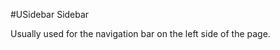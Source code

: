 <!-- The README.md is automatically generated based on api.yaml and docs/*.md for easy viewing on GitHub and NPM. If you need to modify, please view the source file -->

#USidebar Sidebar

<u-toc>
    <u-toc-item label="Basic Examples" to="examples">
        <u-toc-item label="Basic Usage" :to='{"path":"examples","hash":"#Basic usage"}'></u-toc-item>
        <u-toc-item label="Read-Only, Disable, Disable an Item" :to='{"path":"examples","hash":"#Read-only-disable-disable an item"}' ></u-toc-item>
        <u-toc-item label="Separator" :to='{"path":"examples","hash":"#separator"}'></u-toc-item>
        <u-toc-item label="Group" :to='{"path":"examples","hash":"#Group"}'></u-toc-item>
        <u-toc-item label="Color Extension" :to='{"path":"examples","hash":"#Color Extension"}'></u-toc-item>
    </u-toc-item>
    <u-toc-item label="USidebar API" :to='{"path":"api","hash":"#usidebar-api"}'>
        <u-toc-item label="Props/Attrs" :to='{"path":"api","hash":"#propsattrs"}'></u-toc-item>
        <u-toc-item label="Slots" :to='{"path":"api","hash":"#slots"}'></u-toc-item>
        <u-toc-item label="Events" :to='{"path":"api","hash":"#events"}'></u-toc-item>
        <u-toc-item label="Methods" :to='{"path":"api","hash":"#methods"}'></u-toc-item>
    </u-toc-item>
    <u-toc-item label="USidebarItem API" :to='{"path":"api","hash":"#usidebaritem-api"}'>
        <u-toc-item label="Props/Attrs" :to='{"path":"api","hash":"#propsattrs-2"}'></u-toc-item>
        <u-toc-item label="Slots" :to='{"path":"api","hash":"#slots-2"}'></u-toc-item>
        <u-toc-item label="Events" :to='{"path":"api","hash":"#events-2"}'></u-toc-item>
    </u-toc-item>
    <u-toc-item label="USidebarGroup API" :to='{"path":"api","hash":"#usidebargroup-api"}'>
        <u-toc-item label="Props/Attrs" :to='{"path":"api","hash":"#propsattrs-3"}'></u-toc-item>
        <u-toc-item label="Slots" :to='{"path":"api","hash":"#slots-3"}'></u-toc-item>
        <u-toc-item label="Events" :to='{"path":"api","hash":"#events-3"}'></u-toc-item>
    </u-toc-item>
    <u-toc-item label="USidebarDivider API" :to='{"path":"api","hash":"#usidebardivider-api"}'></u-toc-item>
</u-toc>

<s-component-labels :labels='["Route link","Block-level display"]'></s-component-labels>

Usually used for the navigation bar on the left side of the page.

<u-h2-tabs router>
    <u-h2-tab title="Basic Examples" to="examples"></u-h2-tab>
    <u-h2-tab title="API" to="api"></u-h2-tab>
</u-h2-tabs>
<router-view></router-view>
